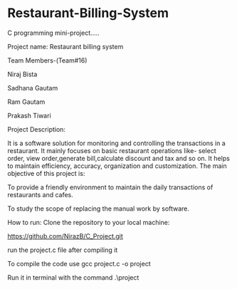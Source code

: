 # Restaurant-Billing-System
C programming mini-project.....

Project name: Restaurant billing system

Team Members-(Team#16)

Niraj Bista

Sadhana Gautam

Ram Gautam

Prakash Tiwari

Project Description:

It is a software solution for monitoring and controlling the transactions in a restaurant.
It mainly focuses on basic restaurant operations like- select order, view order,generate bill,calculate discount and tax and so on.
It helps to maintain efficiency, accuracy, organization and customization.
The main objective of this project is:

To provide a friendly environment to maintain the daily transactions of restaurants and cafes.

To study the scope of replacing the manual work by software. 

How to run:
Clone the repository to your local machine:

https://github.com/NirazB/C_Project.git

run the project.c file after compiling it

To compile the code use gcc project.c -o project

Run it in terminal with the command .\project


